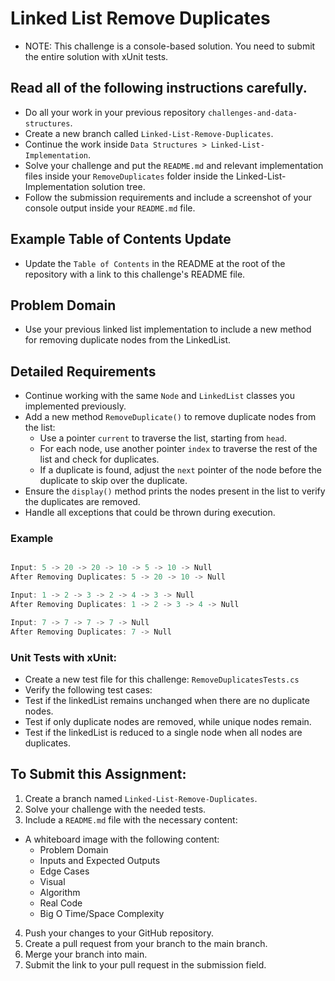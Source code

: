 # Linked List Remove Duplicates
- NOTE: This challenge is a console-based solution. You need to submit the entire solution with xUnit tests.

## Read all of the following instructions carefully.
- Do all your work in your previous repository `challenges-and-data-structures`.
- Create a new branch called `Linked-List-Remove-Duplicates`.
- Continue the work inside `Data Structures > Linked-List-Implementation`.
- Solve your challenge and put the `README.md` and relevant implementation files inside your `RemoveDuplicates` folder inside the Linked-List-Implementation solution tree.
- Follow the submission requirements and include a screenshot of your console output inside your `README.md` file.

## Example Table of Contents Update
- Update the `Table of Contents` in the README at the root of the repository with a link to this challenge's README file.

## Problem Domain
- Use your previous linked list implementation to include a new method for removing duplicate nodes from the LinkedList.

## Detailed Requirements
- Continue working with the same `Node` and `LinkedList` classes you implemented previously.
- Add a new method `RemoveDuplicate()` to remove duplicate nodes from the list:
  - Use a pointer `current` to traverse the list, starting from `head`.
  - For each node, use another pointer `index` to traverse the rest of the list and check for duplicates.
  - If a duplicate is found, adjust the `next` pointer of the node before the duplicate to skip over the duplicate.
- Ensure the `display()` method prints the nodes present in the list to verify the duplicates are removed.
- Handle all exceptions that could be thrown during execution.

### Example 
```csharp

Input: 5 -> 20 -> 20 -> 10 -> 5 -> 10 -> Null
After Removing Duplicates: 5 -> 20 -> 10 -> Null

Input: 1 -> 2 -> 3 -> 2 -> 4 -> 3 -> Null
After Removing Duplicates: 1 -> 2 -> 3 -> 4 -> Null

Input: 7 -> 7 -> 7 -> 7 -> Null
After Removing Duplicates: 7 -> Null

```

### Unit Tests with xUnit:
- Create a new test file for this challenge: `RemoveDuplicatesTests.cs`
- Verify the following test cases:
- Test if the linkedList remains unchanged when there are no duplicate nodes.
- Test if only duplicate nodes are removed, while unique nodes remain.
- Test if the linkedList is reduced to a single node when all nodes are duplicates.

## To Submit this Assignment:
1. Create a branch named `Linked-List-Remove-Duplicates`.
2. Solve your challenge with the needed tests.
3. Include a `README.md` file with the necessary content:
- A whiteboard image with the following content:
   - Problem Domain
   - Inputs and Expected Outputs
   - Edge Cases
   - Visual
   - Algorithm
   - Real Code
   - Big O Time/Space Complexity
4. Push your changes to your GitHub repository.
5. Create a pull request from your branch to the main branch.
6. Merge your branch into main.
7. Submit the link to your pull request in the submission field.